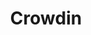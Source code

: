 ---
blog: https://blog.crowdin.com/
facebook: https://facebook.com/crowdin
git: https://github.com/crowdin
logohandle: crowdin
sort: crowdin
title: Crowdin
twitter: https://x.com/crowdin
website: https://crowdin.com/
---